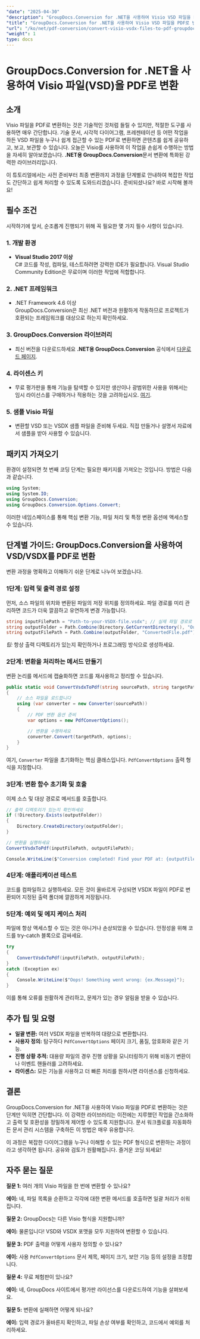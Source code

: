 ```yaml
---
"date": "2025-04-30"
"description": "GroupDocs.Conversion for .NET을 사용하여 Visio VSD 파일을 PDF로 손쉽게 변환하는 방법을 알아보세요. 이 가이드에서는 설치, 설정 및 실제 사용 사례를 다룹니다."
"title": "GroupDocs.Conversion for .NET을 사용하여 Visio VSD 파일을 PDF로 변환하는 포괄적인 가이드"
"url": "/ko/net/pdf-conversion/convert-visio-vsdx-files-to-pdf-groupdocs-net/"
"weight": 1
type: docs
---
```

# GroupDocs.Conversion for .NET을 사용하여 Visio 파일(VSD)을 PDF로 변환

## 소개

Visio 파일을 PDF로 변환하는 것은 기술적인 것처럼 들릴 수 있지만, 적절한 도구를 사용하면 매우 간단합니다. 기술 문서, 시각적 다이어그램, 프레젠테이션 등 어떤 작업을 하든 VSD 파일을 누구나 쉽게 접근할 수 있는 PDF로 변환하면 콘텐츠를 쉽게 공유하고, 보고, 보관할 수 있습니다. 오늘은 Visio를 사용하여 이 작업을 손쉽게 수행하는 방법을 자세히 알아보겠습니다. **.NET용 GroupDocs.Conversion**문서 변환에 특화된 강력한 라이브러리입니다.

이 튜토리얼에서는 사전 준비부터 최종 변환까지 과정을 단계별로 안내하여 복잡한 작업도 간단하고 쉽게 처리할 수 있도록 도와드리겠습니다. 준비되셨나요? 바로 시작해 볼까요!

## 필수 조건

시작하기에 앞서, 순조롭게 진행되기 위해 꼭 필요한 몇 가지 필수 사항이 있습니다.

### 1. 개발 환경

- **Visual Studio 2017 이상**  
C# 코드를 작성, 컴파일, 테스트하려면 강력한 IDE가 필요합니다. Visual Studio Community Edition은 무료이며 이러한 작업에 적합합니다.

### 2. .NET 프레임워크

- .NET Framework 4.6 이상  
GroupDocs.Conversion은 최신 .NET 버전과 원활하게 작동하므로 프로젝트가 호환되는 프레임워크를 대상으로 하는지 확인하세요.

### 3. GroupDocs.Conversion 라이브러리

- 최신 버전을 다운로드하세요 **.NET용 GroupDocs.Conversion** 공식에서 [다운로드 페이지](https://releases.groupdocs.com/conversion/net/).

### 4. 라이센스 키

- 무료 평가판을 통해 기능을 탐색할 수 있지만 생산이나 광범위한 사용을 위해서는 임시 라이선스를 구매하거나 적용하는 것을 고려하십시오. [여기](https://purchase.groupdocs.com/temporary-license/).

### 5. 샘플 Visio 파일

- 변환할 VSD 또는 VSDX 샘플 파일을 준비해 두세요. 직접 만들거나 설명서 자료에서 샘플을 받아 사용할 수 있습니다.

## 패키지 가져오기

환경이 설정되면 첫 번째 코딩 단계는 필요한 패키지를 가져오는 것입니다. 방법은 다음과 같습니다.

```csharp
using System;
using System.IO;
using GroupDocs.Conversion;
using GroupDocs.Conversion.Options.Convert;
```

이러한 네임스페이스를 통해 핵심 변환 기능, 파일 처리 및 특정 변환 옵션에 액세스할 수 있습니다.

## 단계별 가이드: GroupDocs.Conversion을 사용하여 VSD/VSDX를 PDF로 변환

변환 과정을 명확하고 이해하기 쉬운 단계로 나누어 보겠습니다.

### 1단계: 입력 및 출력 경로 설정

먼저, 소스 파일의 위치와 변환된 파일의 저장 위치를 정의하세요. 파일 경로를 미리 관리하면 코드가 더욱 깔끔하고 유연하게 변경 가능합니다.

```csharp
string inputFilePath = "Path-to-your-VSDX-file.vsdx"; // 실제 파일 경로로 바꾸세요
string outputFolder = Path.Combine(Directory.GetCurrentDirectory(), "Output");
string outputFilePath = Path.Combine(outputFolder, "ConvertedFile.pdf");
```

*팁:* 항상 출력 디렉토리가 있는지 확인하거나 프로그래밍 방식으로 생성하세요.

### 2단계: 변환을 처리하는 메서드 만들기

변환 논리를 메서드에 캡슐화하면 코드를 재사용하고 정리할 수 있습니다.

```csharp
public static void ConvertVsdxToPdf(string sourcePath, string targetPath)
{
    // 소스 파일을 로드합니다
    using (var converter = new Converter(sourcePath))
    {
        // PDF 변환 옵션 준비
        var options = new PdfConvertOptions();

        // 변환을 수행하세요
        converter.Convert(targetPath, options);
    }
}
```

여기, `Converter` 파일을 초기화하는 핵심 클래스입니다. `PdfConvertOptions` 출력 형식을 지정합니다.

### 3단계: 변환 함수 초기화 및 호출

이제 소스 및 대상 경로로 메서드를 호출합니다.

```csharp
// 출력 디렉토리가 있는지 확인하세요
if (!Directory.Exists(outputFolder))
{
    Directory.CreateDirectory(outputFolder);
}

// 변환을 실행하세요
ConvertVsdxToPdf(inputFilePath, outputFilePath);

Console.WriteLine($"Conversion completed! Find your PDF at: {outputFilePath}");
```

### 4단계: 애플리케이션 테스트

코드를 컴파일하고 실행하세요. 모든 것이 올바르게 구성되면 VSDX 파일이 PDF로 변환되어 지정된 출력 폴더에 깔끔하게 저장됩니다.

### 5단계: 예외 및 에지 케이스 처리

파일에 항상 액세스할 수 있는 것은 아니거나 손상되었을 수 있습니다. 안정성을 위해 코드를 try-catch 블록으로 감싸세요.

```csharp
try
{
    ConvertVsdxToPdf(inputFilePath, outputFilePath);
}
catch (Exception ex)
{
    Console.WriteLine($"Oops! Something went wrong: {ex.Message}");
}
```

이를 통해 오류를 원활하게 관리하고, 문제가 있는 경우 알림을 받을 수 있습니다.

## 추가 팁 및 요령

- **일괄 변환:** 여러 VSDX 파일을 반복하여 대량으로 변환합니다.
- **사용자 정의:** 탐구하다 `PdfConvertOptions` 페이지 크기, 품질, 암호화와 같은 기능.
- **진행 상황 추적:** 대용량 파일의 경우 진행 상황을 모니터링하기 위해 비동기 변환이나 이벤트 핸들러를 고려하세요.
- **라이센스:** 모든 기능을 사용하고 더 빠른 처리를 원하시면 라이센스를 신청하세요.

## 결론

GroupDocs.Conversion for .NET을 사용하여 Visio 파일을 PDF로 변환하는 것은 단계만 익히면 간단합니다. 이 강력한 라이브러리는 이전에는 지루했던 작업을 간소화하고 출력 및 호환성을 정밀하게 제어할 수 있도록 지원합니다. 문서 워크플로를 자동화하든 문서 관리 시스템을 구축하든 이 방법은 매우 유용합니다.

이 과정은 복잡한 다이어그램을 누구나 이해할 수 있는 PDF 형식으로 변환하는 과정이라고 생각하면 됩니다. 공유와 검토가 원활해집니다. 즐거운 코딩 되세요!

## 자주 묻는 질문

**질문 1:** 여러 개의 Visio 파일을 한 번에 변환할 수 있나요?  

**에이:** 네, 파일 목록을 순환하고 각각에 대한 변환 메서드를 호출하면 일괄 처리가 쉬워집니다.

**질문 2:** GroupDocs는 다른 Visio 형식을 지원합니까?  

**에이:** 물론입니다! VSD와 VSDX 포맷을 모두 지원하여 변환할 수 있습니다.

**질문 3:** PDF 출력을 어떻게 사용자 정의할 수 있나요?  

**에이:** 사용 `PdfConvertOptions` 문서 제목, 페이지 크기, 보안 기능 등의 설정을 조정합니다.

**질문 4:** 무료 체험판이 있나요?  

**에이:** 네, GroupDocs 사이트에서 평가판 라이선스를 다운로드하여 기능을 살펴보세요.

**질문 5:** 변환에 실패하면 어떻게 되나요?  

**에이:** 입력 경로가 올바른지 확인하고, 파일 손상 여부를 확인하고, 코드에서 예외를 처리하세요.